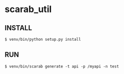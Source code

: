 # scarab_util

## INSTALL

```
$ venv/bin/python setup.py install
```

## RUN

```
$ venv/bin/scarab generate -t api -p /myapi -n test
```
